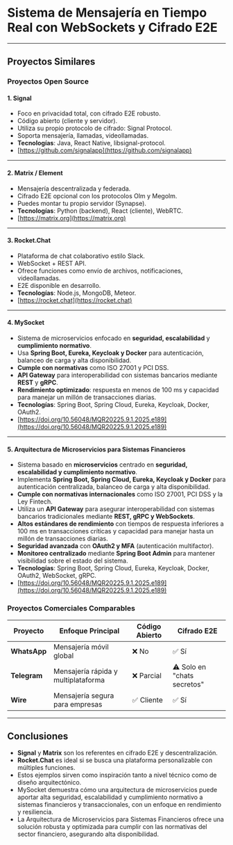 #  Sistema de Mensajería en Tiempo Real con WebSockets y Cifrado E2E

---

## Proyectos Similares

### Proyectos Open Source

#### 1. **Signal**
- Foco en privacidad total, con cifrado E2E robusto.
- Código abierto (cliente y servidor).
- Utiliza su propio protocolo de cifrado: Signal Protocol.
- Soporta mensajería, llamadas, videollamadas.
- **Tecnologías**: Java, React Native, libsignal-protocol.
- [https://github.com/signalapp](https://github.com/signalapp)

---

#### 2. **Matrix / Element**
- Mensajería descentralizada y federada.
- Cifrado E2E opcional con los protocolos Olm y Megolm.
- Puedes montar tu propio servidor (Synapse).
- **Tecnologías**: Python (backend), React (cliente), WebRTC.
- [https://matrix.org](https://matrix.org)

---

#### 3. **Rocket.Chat**
- Plataforma de chat colaborativo estilo Slack.
- WebSocket + REST API.
- Ofrece funciones como envío de archivos, notificaciones, videollamadas.
- E2E disponible en desarrollo.
- **Tecnologías**: Node.js, MongoDB, Meteor.
- [https://rocket.chat](https://rocket.chat)

---

#### 4. **MySocket**
- Sistema de microservicios enfocado en **seguridad, escalabilidad** y **cumplimiento normativo**.
- Usa **Spring Boot, Eureka, Keycloak y Docker** para autenticación, balanceo de carga y alta disponibilidad.
- **Cumple con normativas** como ISO 27001 y PCI DSS.
- **API Gateway** para interoperabilidad con sistemas bancarios mediante **REST** y **gRPC**.
- **Rendimiento optimizado**: respuesta en menos de 100 ms y capacidad para manejar un millón de transacciones diarias.
- **Tecnologías**: Spring Boot, Spring Cloud, Eureka, Keycloak, Docker, OAuth2.
- [https://doi.org/10.56048/MQR20225.9.1.2025.e189](https://doi.org/10.56048/MQR20225.9.1.2025.e189)

---

#### 5. **Arquitectura de Microservicios para Sistemas Financieros**
- Sistema basado en **microservicios** centrado en **seguridad, escalabilidad y cumplimiento normativo**.
- Implementa **Spring Boot, Spring Cloud, Eureka, Keycloak y Docker** para autenticación centralizada, balanceo de carga y alta disponibilidad.
- **Cumple con normativas internacionales** como ISO 27001, PCI DSS y la Ley Fintech.
- Utiliza un **API Gateway** para asegurar interoperabilidad con sistemas bancarios tradicionales mediante **REST, gRPC y WebSockets**.
- **Altos estándares de rendimiento** con tiempos de respuesta inferiores a 100 ms en transacciones críticas y capacidad para manejar hasta un millón de transacciones diarias.
- **Seguridad avanzada** con **OAuth2 y MFA** (autenticación multifactor).
- **Monitoreo centralizado** mediante **Spring Boot Admin** para mantener visibilidad sobre el estado del sistema.
- **Tecnologías**: Spring Boot, Spring Cloud, Eureka, Keycloak, Docker, OAuth2, WebSocket, gRPC.
- [https://doi.org/10.56048/MQR20225.9.1.2025.e189](https://doi.org/10.56048/MQR20225.9.1.2025.e189)





### Proyectos Comerciales Comparables

| Proyecto         | Enfoque Principal                       | Código Abierto | Cifrado E2E |
|------------------|------------------------------------------|----------------|-------------|
| **WhatsApp**     | Mensajería móvil global                  | ❌ No          | ✅ Sí       |
| **Telegram**     | Mensajería rápida y multiplataforma      | ❌ Parcial     | ⚠️ Solo en "chats secretos" |
| **Wire**         | Mensajería segura para empresas          | ✅ Cliente     | ✅ Sí       |

---

## Conclusiones

- **Signal** y **Matrix** son los referentes en cifrado E2E y descentralización.
- **Rocket.Chat** es ideal si se busca una plataforma personalizable con múltiples funciones.
- Estos ejemplos sirven como inspiración tanto a nivel técnico como de diseño arquitectónico.
- MySocket demuestra cómo una arquitectura de microservicios puede aportar alta seguridad, escalabilidad y cumplimiento normativo a sistemas financieros y transaccionales, con un enfoque en rendimiento y resiliencia.
- La Arquitectura de Microservicios para Sistemas Financieros ofrece una solución robusta y optimizada para cumplir con las normativas del sector financiero, asegurando alta disponibilidad.

